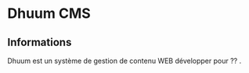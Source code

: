 Dhuum CMS
=========

Informations
-------

Dhuum est un système de gestion de contenu WEB développer pour ?? .